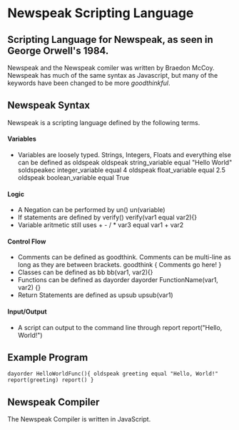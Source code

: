# Newspeak Scripting Language

## Scripting Language for Newspeak, as seen in George Orwell's 1984.

Newspeak and the Newspeak comiler was written by Braedon McCoy. Newspeak has much of the same syntax as Javascript, but many of the keywords have been changed to be more *goodthinkful*.

## Newspeak Syntax

Newspeak is a scripting language defined by the following terms.

#### Variables

- Variables are loosely typed. Strings, Integers, Floats and everything else can be defined as oldspeak
	oldspeak string_variable equal "Hello World"
	soldspeakec integer_variable equal 4
	oldspeak float_variable equal 2.5
	oldspeak boolean_variable equal True

#### Logic

- A Negation can be performed by un()
	un(variable)
- If statements are defined by verify()
	verify(var1 equal var2){}
- Variable aritmetic still uses + - / *
	var3 equal var1 + var2

#### Control Flow

- Comments can be defined as goodthink. Comments can be multi-line as long as they are between brackets.
	goodthink { Comments go here! }
- Classes can be defined as bb
	bb(var1, var2){}
- Functions can be defined as dayorder
	dayorder FunctionName(var1, var2) {}
- Return Statements are defined as upsub
	upsub(var1)

#### Input/Output

- A script can output to the command line through report
	report("Hello, World!")

## Example Program

`dayorder HelloWorldFunc(){
	oldspeak greeting equal "Hello, World!"
	report(greeting)
	report()
	}`

## Newspeak Compiler

The Newspeak Compiler is written in JavaScript.